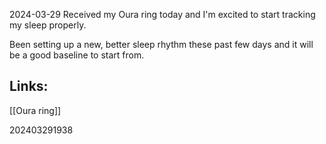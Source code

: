 
2024-03-29 Received my Oura ring today and I'm excited to start tracking my sleep properly.

Been setting up a new, better sleep rhythm these past few days and it will be a good baseline to start from. 

## Links:

[[Oura ring]]

202403291938